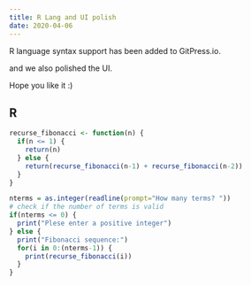 ```yaml
---
title: R Lang and UI polish
date: 2020-04-06
---
```


R language syntax support has been added to GitPress.io.

and we also polished the UI.

Hope you like it :)

## R

```r
recurse_fibonacci <- function(n) {
  if(n <= 1) {
    return(n)
  } else {
    return(recurse_fibonacci(n-1) + recurse_fibonacci(n-2))
  }
}

nterms = as.integer(readline(prompt="How many terms? "))
# check if the number of terms is valid
if(nterms <= 0) {
  print("Plese enter a positive integer")
} else {
  print("Fibonacci sequence:")
  for(i in 0:(nterms-1)) {
    print(recurse_fibonacci(i))
  }
}
```


